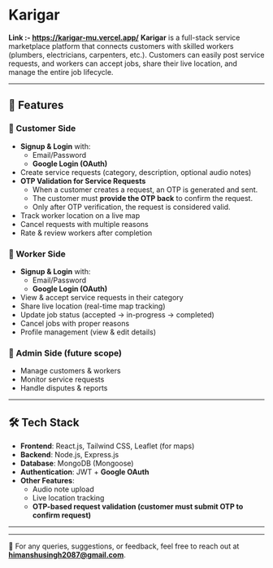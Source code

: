 # Karigar

**Link :- https://karigar-mu.vercel.app/**
**Karigar** is a full-stack service marketplace platform that connects customers with skilled workers (plumbers, electricians, carpenters, etc.). Customers can easily post service requests, and workers can accept jobs, share their live location, and manage the entire job lifecycle.

---

## 🚀 Features

### 🔹 Customer Side
- **Signup & Login** with:
  - Email/Password  
  - **Google Login (OAuth)**
- Create service requests (category, description, optional audio notes)
- **OTP Validation for Service Requests**  
  - When a customer creates a request, an OTP is generated and sent.  
  - The customer must **provide the OTP back** to confirm the request.  
  - Only after OTP verification, the request is considered valid.  
- Track worker location on a live map
- Cancel requests with multiple reasons
- Rate & review workers after completion

### 🔹 Worker Side
- **Signup & Login** with:
  - Email/Password  
  - **Google Login (OAuth)**
- View & accept service requests in their category
- Share live location (real-time map tracking)
- Update job status (accepted → in-progress → completed)
- Cancel jobs with proper reasons
- Profile management (view & edit details)

### 🔹 Admin Side (future scope)
- Manage customers & workers
- Monitor service requests
- Handle disputes & reports

---

## 🛠️ Tech Stack
- **Frontend**: React.js, Tailwind CSS, Leaflet (for maps)
- **Backend**: Node.js, Express.js
- **Database**: MongoDB (Mongoose)
- **Authentication**: JWT + **Google OAuth**
- **Other Features**:
  - Audio note upload
  - Live location tracking
  - **OTP-based request validation (customer must submit OTP to confirm request)**

---

---
📩 For any queries, suggestions, or feedback, feel free to reach out at **himanshusingh2087@gmail.com**.

